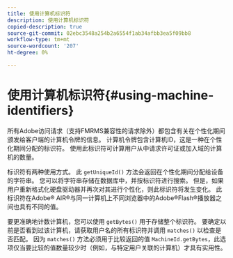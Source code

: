 ```yaml
---
title: 使用计算机标识符
description: 使用计算机标识符
copied-description: true
source-git-commit: 02ebc3548a254b2a6554f1ab34afbb3ea5f09bb8
workflow-type: tm+mt
source-wordcount: '207'
ht-degree: 0%

---
```


# 使用计算机标识符{#using-machine-identifiers}

所有Adobe访问请求（支持FMRMS兼容性的请求除外）都包含有关在个性化期间颁发给客户端的计算机令牌的信息。 计算机令牌包含计算机ID，这是一种在个性化期间分配的标识符。 使用此标识符可计算用户从中请求许可证或加入域的计算机的数量。

标识符有两种使用方式。 此 `getUniqueId()` 方法会返回在个性化期间分配给设备的字符串。 您可以将字符串存储在数据库中，并按标识符进行搜索。 但是，如果用户重新格式化硬盘驱动器并再次对其进行个性化，则此标识符将发生变化。 此标识符在Adobe® AIR®与同一计算机上不同浏览器中的Adobe®Flash®播放器之间也具有不同的值。

要更准确地计数计算机，您可以使用 `getBytes()` 用于存储整个标识符。 要确定以前是否看到过该计算机，请获取用户名的所有标识符并调用 `matches()` 以检查是否匹配。 因为 `matches()` 方法必须用于比较返回的值 `MachineId.getBytes`，此选项仅当要比较的值数量较少时（例如，与特定用户关联的计算机）才具有实用性。
